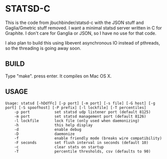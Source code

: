 STATSD-C
========

This is the code from jbuchbinder/statsd-c with the JSON stuff and Gaglia/Gmetric stuff
removed. I want a minimal statsd server written in C for Graphite. I don't care for Ganglia
or JSON, so I have no use for that code.

I also plan to build this using libevent asynchronous IO instead of pthreads, so the threading
is going away soon.

BUILD
-----

Type "make". press enter. It compiles on Mac OS X.


USAGE
-----

    Usage: statsd [-hDdfFc] [-p port] [-m port] [-s file] [-G host] [-g port] [-S spoofhost] [-P prefix] [-l lockfile] [-T percentiles]
        -p port           set statsd udp listener port (default 8125)
        -m port           set statsd management port (default 8126)
        -l lockfile       lock file (only used when daemonizing)
        -h                this help display
        -d                enable debug
        -D                daemonize
        -f                enable friendly mode (breaks wire compatibility)
        -F seconds        set flush interval in seconds (default 10)
        -c                clear stats on startup
        -T                percentile thresholds, csv (defaults to 90)
